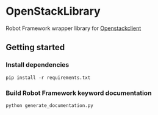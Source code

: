# OpenStackLibrary
Robot Framework wrapper library for [Openstackclient](https://github.com/openstack/python-openstackclient)

## Getting started
### Install dependencies
`pip install -r requirements.txt`

### Build Robot Framework keyword documentation
`python generate_documentation.py`
